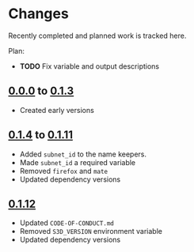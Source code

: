 # Changes
Recently completed and planned work is tracked here.

Plan:
- **TODO** Fix variable and output descriptions

## [0.0.0](.) to [0.1.3](.)
- Created early versions

## [0.1.4](.) to [0.1.11](.)
- Added `subnet_id` to the name keepers.
- Made `subnet_id` a required variable
- Removed `firefox` and `mate`
- Updated dependency versions

## [0.1.12](.)
- Updated `CODE-OF-CONDUCT.md`
- Removed `S3D_VERSION` environment variable
- Updated dependency versions
